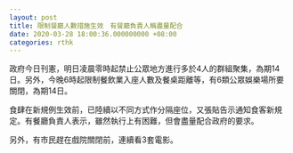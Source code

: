 ```yaml
---
layout: post
title: 限制餐廳人數措施生效　有餐廳負責人稱盡量配合
date: 2020-03-28 18:00:36.000000000 +08:00
categories: rthk
---
```


政府今日刊憲，明日凌晨零時起禁止公眾地方進行多於4人的群組聚集，為期14日。另外，今晚6時起限制餐飲業入座人數及餐桌距離等，有6類公眾娛樂場所要關閉，為期14日。

食肆在新規例生效前，已陸續以不同方式作分隔座位，又張貼告示通知食客新規定。有餐廳負責人表示，雖然執行上有困難，但會盡量配合政府的要求。

另外，有市民趕在戲院關閉前，連續看3套電影。
